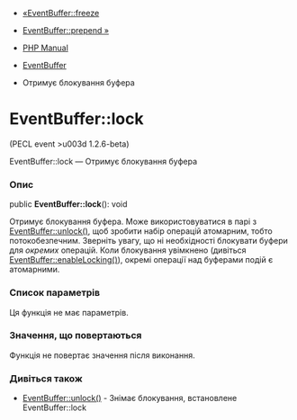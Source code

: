 - [«EventBuffer::freeze](eventbuffer.freeze.md)
- [EventBuffer::prepend »](eventbuffer.prepend.md)

- [PHP Manual](index.md)
- [EventBuffer](class.eventbuffer.md)
- Отримує блокування буфера

# EventBuffer::lock

(PECL event \>u003d 1.2.6-beta)

EventBuffer::lock — Отримує блокування буфера

### Опис

public **EventBuffer::lock**(): void

Отримує блокування буфера. Може використовуватися в парі з
[EventBuffer::unlock()](eventbuffer.unlock.md), щоб зробити набір
операцій атомарним, тобто потокобезпечним. Зверніть увагу, що ні
необхідності блокувати буфери для *окремих* операцій. Коли
блокування увімкнено (дивіться
[EventBuffer::enableLocking()](eventbuffer.enablelocking.md)),
окремі операції над буферами подій є атомарними.

### Список параметрів

Ця функція не має параметрів.

### Значення, що повертаються

Функція не повертає значення після виконання.

### Дивіться також

- [EventBuffer::unlock()](eventbuffer.unlock.md) - Знімає
блокування, встановлене EventBuffer::lock

